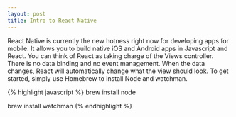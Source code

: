 ```yaml
---
layout: post
title: Intro to React Native
---
```


<p>React Native is currently the new hotness right now for developing apps for mobile. It allows you to build native iOS and Android apps in Javascript and React. You can think of React as taking charge of the Views controller. There is no data binding and no event management. When the data changes, React will automatically change what the view should look. To get started, simply use Homebrew to install Node and watchman. 

{% highlight javascript %}
brew install node

brew install watchman
{% endhighlight %}

